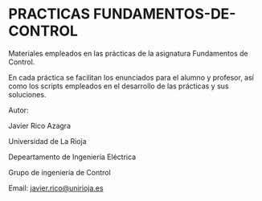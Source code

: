 # PRACTICAS FUNDAMENTOS-DE-CONTROL

Materiales empleados en las prácticas de la asignatura Fundamentos de Control.

En cada práctica se facilitan los enunciados para el alumno y profesor, así como los scripts empleados en el desarrollo de las prácticas y sus soluciones.

Autor: 

Javier Rico Azagra

Universidad de La Rioja

Depeartamento de Ingeniería Eléctrica

Grupo de ingeniería de Control

Email: javier.rico@unirioja.es
